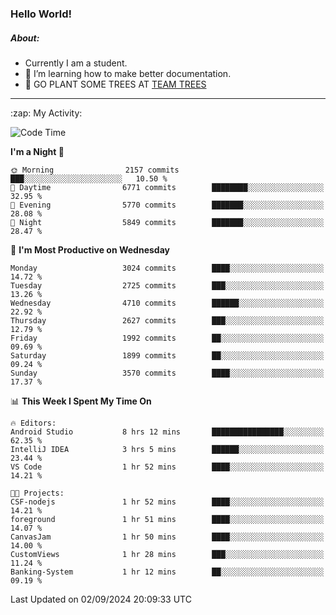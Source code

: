 ### Hello World!

##### About:
- Currently I am a student.
- 🌱 I’m learning how to make better documentation.
- 🌱 GO PLANT SOME TREES AT [TEAM TREES](https://teamtrees.org/)

---
  <summary>:zap: My Activity:</summary>
  
<!--START_SECTION:waka-->
![Code Time](http://img.shields.io/badge/Code%20Time-1%2C431%20hrs%203%20mins-blue)

**I'm a Night 🦉** 

```text
🌞 Morning                2157 commits        ███░░░░░░░░░░░░░░░░░░░░░░   10.50 % 
🌆 Daytime                6771 commits        ████████░░░░░░░░░░░░░░░░░   32.95 % 
🌃 Evening                5770 commits        ███████░░░░░░░░░░░░░░░░░░   28.08 % 
🌙 Night                  5849 commits        ███████░░░░░░░░░░░░░░░░░░   28.47 % 
```
📅 **I'm Most Productive on Wednesday** 

```text
Monday                   3024 commits        ████░░░░░░░░░░░░░░░░░░░░░   14.72 % 
Tuesday                  2725 commits        ███░░░░░░░░░░░░░░░░░░░░░░   13.26 % 
Wednesday                4710 commits        ██████░░░░░░░░░░░░░░░░░░░   22.92 % 
Thursday                 2627 commits        ███░░░░░░░░░░░░░░░░░░░░░░   12.79 % 
Friday                   1992 commits        ██░░░░░░░░░░░░░░░░░░░░░░░   09.69 % 
Saturday                 1899 commits        ██░░░░░░░░░░░░░░░░░░░░░░░   09.24 % 
Sunday                   3570 commits        ████░░░░░░░░░░░░░░░░░░░░░   17.37 % 
```


📊 **This Week I Spent My Time On** 

```text
🔥 Editors: 
Android Studio           8 hrs 12 mins       ████████████████░░░░░░░░░   62.35 % 
IntelliJ IDEA            3 hrs 5 mins        ██████░░░░░░░░░░░░░░░░░░░   23.44 % 
VS Code                  1 hr 52 mins        ████░░░░░░░░░░░░░░░░░░░░░   14.21 % 

🐱‍💻 Projects: 
CSF-nodejs               1 hr 52 mins        ████░░░░░░░░░░░░░░░░░░░░░   14.21 % 
foreground               1 hr 51 mins        ████░░░░░░░░░░░░░░░░░░░░░   14.07 % 
CanvasJam                1 hr 50 mins        ████░░░░░░░░░░░░░░░░░░░░░   14.00 % 
CustomViews              1 hr 28 mins        ███░░░░░░░░░░░░░░░░░░░░░░   11.24 % 
Banking-System           1 hr 12 mins        ██░░░░░░░░░░░░░░░░░░░░░░░   09.19 % 
```


 Last Updated on 02/09/2024 20:09:33 UTC
<!--END_SECTION:waka-->
